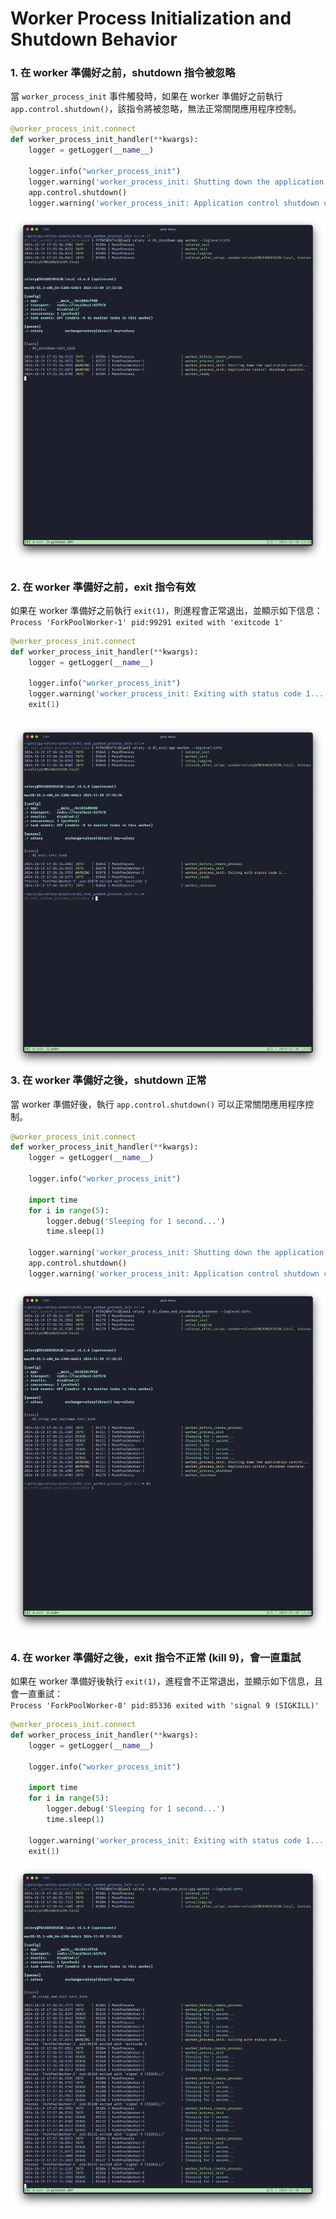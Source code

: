 # Worker Process Initialization and Shutdown Behavior

### 1. 在 worker 準備好之前，shutdown 指令被忽略

當 `worker_process_init` 事件觸發時，如果在 worker 準備好之前執行 `app.control.shutdown()`，該指令將被忽略，無法正常關閉應用程序控制。

```python
@worker_process_init.connect
def worker_process_init_handler(**kwargs):
    logger = getLogger(__name__)

    logger.info("worker_process_init")
    logger.warning('worker_process_init: Shutting down the application control...')
    app.control.shutdown()
    logger.warning('worker_process_init: Application control shutdown complete.')
```

![01_shutdown](./assets/01_shutdown.png)

### 2. 在 worker 準備好之前，exit 指令有效

如果在 worker 準備好之前執行 `exit(1)`，則進程會正常退出，並顯示如下信息：<br>
`Process 'ForkPoolWorker-1' pid:99291 exited with 'exitcode 1'`

```python
@worker_process_init.connect
def worker_process_init_handler(**kwargs):
    logger = getLogger(__name__)

    logger.info("worker_process_init")
    logger.warning('worker_process_init: Exiting with status code 1...')
    exit(1)
```

### ![02_exit](./assets/02_exit.png)3. 在 worker 準備好之後，shutdown 正常

當 worker 準備好後，執行 `app.control.shutdown()` 可以正常關閉應用程序控制。

```python
@worker_process_init.connect
def worker_process_init_handler(**kwargs):
    logger = getLogger(__name__)

    logger.info("worker_process_init")

    import time
    for i in range(5):
        logger.debug('Sleeping for 1 second...')
        time.sleep(1)

    logger.warning('worker_process_init: Shutting down the application control...')
    app.control.shutdown()
    logger.warning('worker_process_init: Application control shutdown complete.')
```

![03_sleep_and_shutdown](./assets/03_sleep_and_shutdown.png)

### 4. 在 worker 準備好之後，exit 指令不正常 (kill 9)，會一直重試

如果在 worker 準備好後執行 `exit(1)`，進程會不正常退出，並顯示如下信息，且會一直重試：<br>`Process 'ForkPoolWorker-8' pid:85336 exited with 'signal 9 (SIGKILL)'`

```python
@worker_process_init.connect
def worker_process_init_handler(**kwargs):
    logger = getLogger(__name__)

    logger.info("worker_process_init")

    import time
    for i in range(5):
        logger.debug('Sleeping for 1 second...')
        time.sleep(1)

    logger.warning('worker_process_init: Exiting with status code 1...')
    exit(1)
```

![04_sleep_and_exit](./assets/04_sleep_and_exit.png)
